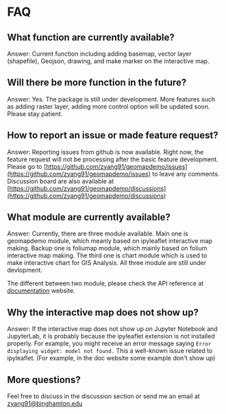 # FAQ

## What function are currently available?
Answer: Current function including adding basemap, vector layer (shapefile), Geojson, drawing, and make marker on the interactive map.

## Will there be more function in the future?
Answer: Yes. The package is still under development. More features such as adding raster layer, adding more control option will be updated soon. Please stay patient.

## How to report an issue or made feature request?
Answer: Reporting issues from github is now available. Right now, the feature request will not be processing after the basic feature development.<br>
Please go to [https://github.com/zyang91/geomapdemo/issues](https://github.com/zyang91/geomapdemo/issues) to leave any comments. <br>
Discussion board are also available at [https://github.com/zyang91/geomapdemo/discussions](https://github.com/zyang91/geomapdemo/discussions)

## What module are currently available?
Answer: Currently, there are three module available. Main one is geomapdemo module, which meanly based on ipyleaflet interactive map making. Backup one is foliumap module, which mainly based on folium interactive map making. The third one is chart module which is used to make interactive chart for GIS Analysis. All three module are still under devlopment.

The different between two module, please check the API reference at [documentation](https://zyang91.github.io/geomapdemo) website.

## Why the interactive map does not show up?
Answer: If the interactive map does not show up on Jupyter Notebook and JupyterLab, it is probably because the ipyleaflet extension is not installed properly. For example, you might receive an error message saying ```Error displaying widget: model not found.``` This a well-known issue related to ipyleaflet. (For example, in the doc website some example don't show up)

## More questions?
Feel free to discuss in the discussion section or send me an email at zyang91@binghamton.edu
